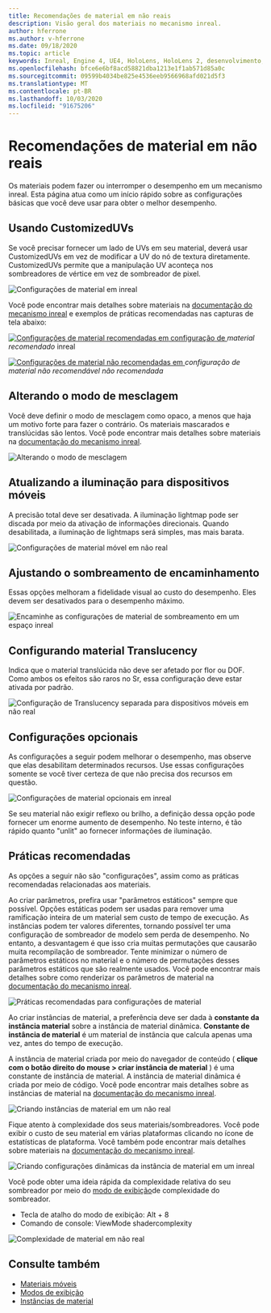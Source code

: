 ```yaml
---
title: Recomendações de material em não reais
description: Visão geral dos materiais no mecanismo inreal.
author: hferrone
ms.author: v-hferrone
ms.date: 09/18/2020
ms.topic: article
keywords: Inreal, Engine 4, UE4, HoloLens, HoloLens 2, desenvolvimento, materiais, documentação, guias, recursos, hologramas, desenvolvimento de jogos
ms.openlocfilehash: bfce6e6bf8acd58821dba1213e1f1ab571d85a0c
ms.sourcegitcommit: 09599b4034be825e4536eeb9566968afd021d5f3
ms.translationtype: MT
ms.contentlocale: pt-BR
ms.lasthandoff: 10/03/2020
ms.locfileid: "91675206"
---
```

# <a name="material-recommendations-in-unreal"></a>Recomendações de material em não reais

Os materiais podem fazer ou interromper o desempenho em um mecanismo inreal. Esta página atua como um início rápido sobre as configurações básicas que você deve usar para obter o melhor desempenho.

## <a name="using-customizeduvs"></a>Usando CustomizedUVs

Se você precisar fornecer um lado de UVs em seu material, deverá usar CustomizedUVs em vez de modificar a UV do nó de textura diretamente. CustomizedUVs permite que a manipulação UV aconteça nos sombreadores de vértice em vez de sombreador de pixel. 

![Configurações de material em inreal](images/unreal-materials-img-01c.png)

Você pode encontrar mais detalhes sobre materiais na [documentação do mecanismo inreal](https://docs.unrealengine.com/Platforms/Mobile/Materials/index.html) e exemplos de práticas recomendadas nas capturas de tela abaixo:

[ ![ Configurações de material recomendadas em ](images/unreal-materials-img-01.png) configuração de ](images/unreal-materials-img-01.png#lightbox) 
 *material recomendado* inreal

[ ![ Configurações de material não recomendadas em ](images/unreal-materials-img-01b.png) ](images/unreal-materials-img-01b.png#lightbox) 
 *configuração de material não recomendável não recomendada*

## <a name="changing-blend-mode"></a>Alterando o modo de mesclagem

Você deve definir o modo de mesclagem como opaco, a menos que haja um motivo forte para fazer o contrário. Os materiais mascarados e translúcidas são lentos. Você pode encontrar mais detalhes sobre materiais na [documentação do mecanismo inreal](https://docs.unrealengine.com/Platforms/Mobile/Materials/index.html).

![Alterando o modo de mesclagem](images/unreal-materials-img-02.jpg)

## <a name="updating-lighting-for-mobile"></a>Atualizando a iluminação para dispositivos móveis

A precisão total deve ser desativada. A iluminação lightmap pode ser discada por meio da ativação de informações direcionais. Quando desabilitada, a iluminação de lightmaps será simples, mas mais barata.

![Configurações de material móvel em não real](images/unreal-materials-img-03.jpg)

## <a name="adjusting-forward-shading"></a>Ajustando o sombreamento de encaminhamento

Essas opções melhoram a fidelidade visual ao custo do desempenho. Eles devem ser desativados para o desempenho máximo.

![Encaminhe as configurações de material de sombreamento em um espaço inreal](images/unreal-materials-img-04.jpg)

## <a name="setting-material-translucency"></a>Configurando material Translucency

Indica que o material translúcida não deve ser afetado por flor ou DOF. Como ambos os efeitos são raros no Sr, essa configuração deve estar ativada por padrão.

![Configuração de Translucency separada para dispositivos móveis em não real](images/unreal-materials-img-05.jpg)

## <a name="optional-settings"></a>Configurações opcionais

As configurações a seguir podem melhorar o desempenho, mas observe que elas desabilitam determinados recursos. Use essas configurações somente se você tiver certeza de que não precisa dos recursos em questão.

![Configurações de material opcionais em inreal](images/unreal-materials-img-06.jpg)

Se seu material não exigir reflexo ou brilho, a definição dessa opção pode fornecer um enorme aumento de desempenho. No teste interno, é tão rápido quanto "unlit" ao fornecer informações de iluminação.

## <a name="best-practices"></a>Práticas recomendadas

As opções a seguir não são "configurações", assim como as práticas recomendadas relacionadas aos materiais.

Ao criar parâmetros, prefira usar "parâmetros estáticos" sempre que possível. Opções estáticas podem ser usadas para remover uma ramificação inteira de um material sem custo de tempo de execução. As instâncias podem ter valores diferentes, tornando possível ter uma configuração de sombreador de modelo sem perda de desempenho. No entanto, a desvantagem é que isso cria muitas permutações que causarão muita recompilação de sombreador. Tente minimizar o número de parâmetros estáticos no material e o número de permutações desses parâmetros estáticos que são realmente usados. Você pode encontrar mais detalhes sobre como renderizar os parâmetros de material na [documentação do mecanismo inreal](https://docs.unrealengine.com/Engine/Rendering/Materials/ExpressionReference/Parameters/index.html#staticswitchparameter).

![Práticas recomendadas para configurações de material](images/unreal-materials-img-07.jpg)

Ao criar instâncias de material, a preferência deve ser dada à **constante da instância material** sobre a instância de material dinâmica. **Constante de instância de material** é um material de instância que calcula apenas uma vez, antes do tempo de execução.

A instância de material criada por meio do navegador de conteúdo ( **clique com o botão direito do mouse > criar instância de material** ) é uma constante de instância de material. A instância de material dinâmica é criada por meio de código. Você pode encontrar mais detalhes sobre as instâncias de material na [documentação do mecanismo inreal](https://docs.unrealengine.com/Engine/Rendering/Materials/MaterialInstances/index.html).

![Criando instâncias de material em um não real](images/unreal-materials-img-08.png)

Fique atento à complexidade dos seus materiais/sombreadores. Você pode exibir o custo de seu material em várias plataformas clicando no ícone de estatísticas de plataforma. Você também pode encontrar mais detalhes sobre materiais na [documentação do mecanismo inreal](https://docs.unrealengine.com/Platforms/Mobile/Materials/index.html).

![Criando configurações dinâmicas da instância de material em um inreal](images/unreal-materials-img-09.png)

Você pode obter uma ideia rápida da complexidade relativa do seu sombreador por meio do [modo de exibição](https://docs.unrealengine.com/Engine/UI/LevelEditor/Viewports/ViewModes/index.html)de complexidade do sombreador.

* Tecla de atalho do modo de exibição: Alt + 8
* Comando de console: ViewMode shadercomplexity

![Complexidade de material em não real](images/unreal-materials-img-10.png)

## <a name="see-also"></a>Consulte também
* [Materiais móveis](https://docs.unrealengine.com/Platforms/Mobile/Materials/index.html)
* [Modos de exibição](https://docs.unrealengine.com/Engine/UI/LevelEditor/Viewports/ViewModes/index.html)
* [Instâncias de material](https://docs.unrealengine.com/Engine/Rendering/Materials/MaterialInstances/index.html)
